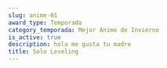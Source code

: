 ```yaml
---
slug: anime-01
award_type: Temporada
category_temporada: Mejor Anime de Invierno
is_active: true
description: hola me gusta tu madre
title: Solo Leveling
---
```

